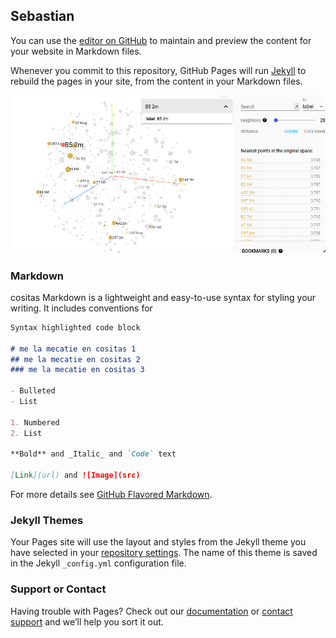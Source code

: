 ## Sebastian

You can use the [editor on GitHub](https://github.com/sebasgverde/ghpagestest/edit/gh-pages/index.md) to maintain and preview the content for your website in Markdown files.

Whenever you commit to this repository, GitHub Pages will run [Jekyll](https://jekyllrb.com/) to rebuild the pages in your site, from the content in your Markdown files.

![Image of Yaktocat](https://github.com/sebasgverde/ghpagestest/blob/gh-pages/images/harmony.png)

### Markdown

cositas
Markdown is a lightweight and easy-to-use syntax for styling your writing. It includes conventions for

```markdown
Syntax highlighted code block

# me la mecatie en cositas 1
## me la mecatie en cositas 2
### me la mecatie en cositas 3

- Bulleted
- List

1. Numbered
2. List

**Bold** and _Italic_ and `Code` text

[Link](url) and ![Image](src)
```

For more details see [GitHub Flavored Markdown](https://guides.github.com/features/mastering-markdown/).

### Jekyll Themes

Your Pages site will use the layout and styles from the Jekyll theme you have selected in your [repository settings](https://github.com/sebasgverde/ghpagestest/settings). The name of this theme is saved in the Jekyll `_config.yml` configuration file.

### Support or Contact

Having trouble with Pages? Check out our [documentation](https://help.github.com/categories/github-pages-basics/) or [contact support](https://github.com/contact) and we’ll help you sort it out.
